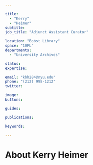 ```yaml
---

title:
  - "Kerry"
  - "Heimer"
subtitle: 
job_title: "Adjunct Assistant Curator"

location: "Bobst Library"
space: "10FL"
departments:
  - "University Archives"

status: 
expertise:

email: "kbh284@nyu.edu"
phone: "(212) 998-1212"
twitter: 

image: 
buttons:

guides:

publications:

keywords:

---
```


# About Kerry Heimer



